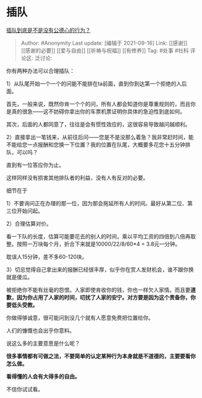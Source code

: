 # 插队
[插队到底是不是没有公德心的行为？](https://www.zhihu.com/question/50091761/answer/2122982508)

> Author: #Anonymity
> Last update: [编辑于 2021-09-16]
> Link: [[感谢]] [[感谢的必要]] [[爱与自由]] [[祈祷与祝福]] [[有修养]]
> Tag: #处事 #社科
> 评论区:
> 泛讨论:

你有两种办法可以合理插队：

1）从队尾开始一个一个的问能不能排在ta前面，直到你到达第一个拒绝的人后面。

首先，一般来说，既然你肯一个个的问，所有人都会知道你是尊重规则的，而且你是真的很急——这不妨碍你拿出你的车票机票证明你具体的急迫性到底如何。

其次，后面的人都同意了，往往是会有惯性效应的，这很容易导致越问越顺利。

2）直接拿出一笔钱来，从前往后问——您是不是没那么着急？我非常赶时间，能不能给您一点报酬和您换一下位置？我的位置在队尾，大概要多花您十五分钟排队，可以吗？

直到有一位答应你为止。

这样同样没有损害其他排队者的利益，没有人有反对的必要。

细节在于

1）不要询问正在办理的那一位，因为那会拖延所有人的时间。最好从第二位、第三位开始问起。

2）合理估算对价。

看一下队的长度，估算可能要花去的别人的时间，乘以平均工资的四倍到八倍再取整。按照一万块每个月，折合下来就是10000/22/8/60*4 = 3.8元一分钟。

耽误人15分钟，差不多60-120块。

3）切忌觉得自己拿出来的报酬已经很丰厚，似乎你在赏人发财机会，谁不跟你换就是傻瓜。

被拒绝你不能有丝毫的怨恨。人家即使肯收你的钱，你也一样欠人家情。而且要**道歉，因为你占用了人家的时间，叨扰了人家的安宁。对方要是因为这个责备你，你要低头受教。**

你做得够诚意，很可能问到没几个就有人愿意免费把位置给你。

人们的慷慨也会出乎你意料。

说这么多的主要意思是什么呢？

**很多事情都有可做之法，不要简单的认定某种行为本身就是不道德的，主要要看你怎么做。**

**看得懂的人会有大得多的自由。**

不信你试试看。
